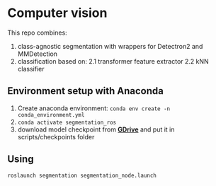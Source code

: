 # Computer vision
This repo combines: 
1. class-agnostic segmentation with wrappers for Detectron2 and MMDetection
2. classification based on:
  2.1 transformer feature extractor
  2.2 kNN classifier

## Environment setup with Anaconda

1. Create anaconda environment: ```conda env create -n conda_environment.yml```
2. ```conda activate segmentation_ros```
3. download model checkpoint from **[GDrive](https://drive.google.com/file/d/1mrNft0aeIqAggnsW2WRUrhQexIHl0shU/view?usp=sharing)** and put it in scripts/checkpoints folder


## Using
```roslaunch segmentation segmentation_node.launch```
